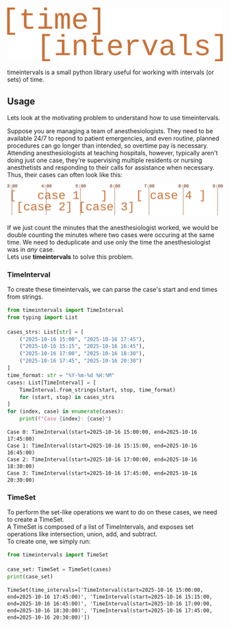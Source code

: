 ![timeintervals](docs/source/_static/logo.svg "Logo")

timeintervals is a small python library useful for working with intervals (or sets) of time.  

## Usage
Lets look at the motivating problem to understand how to use timeintervals.  

Suppose you are managing a team of anesthesiologists. 
They need to be available 24/7 to repond to patient emergencies, and even routine, planned procedures can go longer than intended, so overtime pay is necessary.
Attending anesthesiologists at teaching hospitals, however, typically aren't doing just one case, they're supervising multiple residents or nursing anesthetists and responding to their calls for assistance when necessary.
Thus, their cases can often look like this:  

![timeintervals](docs/source/_static/example_1.svg "Example 1")

If we just count the minutes that the anesthesiologist worked, we would be double counting the minutes where two cases were occuring at the same time.
We need to deduplicate and use only the time the anesthesiologist was in *any* case.  
Lets use **timeintervals** to solve this problem.  
### TimeInterval
To create these timeintervals, we can parse the case's start and end times from strings.
```python
from timeintervals import TimeInterval
from typing import List

cases_strs: List[str] = [
    ("2025-10-16 15:00", "2025-10-16 17:45"),
    ("2025-10-16 15:15", "2025-10-16 16:45"),
    ("2025-10-16 17:00", "2025-10-16 18:30"),
    ("2025-10-16 17:45", "2025-10-16 20:30")
]
time_format: str = "%Y-%m-%d %H:%M"
cases: List[TimeInterval] = [
    TimeInterval.from_strings(start, stop, time_format)
    for (start, stop) in cases_strs
]
for (index, case) in enumerate(cases):
    print(f"Case {index}: {case}")
```
```
Case 0: TimeInterval(start=2025-10-16 15:00:00, end=2025-10-16 17:45:00)
Case 1: TimeInterval(start=2025-10-16 15:15:00, end=2025-10-16 16:45:00)
Case 2: TimeInterval(start=2025-10-16 17:00:00, end=2025-10-16 18:30:00)
Case 3: TimeInterval(start=2025-10-16 17:45:00, end=2025-10-16 20:30:00)
```

### TimeSet
To perform the set-like operations we want to do on these cases, we need to create a TimeSet.  
A TimeSet is composed of a list of TimeIntervals, and exposes set operations like intersection, union, add, and subtract.  
To create one, we simply run:
```python
from timeintervals import TimeSet

case_set: TimeSet = TimeSet(cases)
print(case_set)
```
```
TimeSet(time_intervals=['TimeInterval(start=2025-10-16 15:00:00, end=2025-10-16 17:45:00)', 'TimeInterval(start=2025-10-16 15:15:00, end=2025-10-16 16:45:00)', 'TimeInterval(start=2025-10-16 17:00:00, end=2025-10-16 18:30:00)', 'TimeInterval(start=2025-10-16 17:45:00, end=2025-10-16 20:30:00)'])
```

